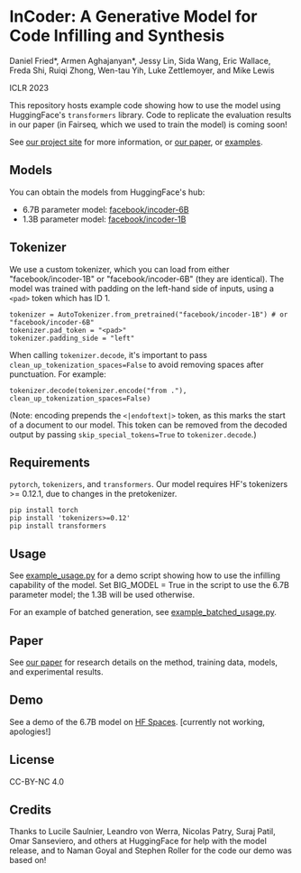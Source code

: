 # InCoder: A Generative Model for Code Infilling and Synthesis

Daniel Fried*, Armen Aghajanyan*, Jessy Lin, Sida Wang, Eric Wallace, Freda Shi, Ruiqi Zhong, Wen-tau Yih, Luke Zettlemoyer, and Mike Lewis

ICLR 2023

This repository hosts example code showing how to use the model using HuggingFace's `transformers` library. Code to replicate the evaluation results in our paper (in Fairseq, which we used to train the model) is coming soon!

See [our project site](https://sites.google.com/view/incoder-code-models) for more information, or [our paper](https://arxiv.org/abs/2204.05999), or [examples](https://sites.google.com/view/incoder-code-models/home/examples).


## Models

You can obtain the models from HuggingFace's hub:

- 6.7B parameter model: [facebook/incoder-6B](https://huggingface.co/facebook/incoder-6B)
- 1.3B parameter model: [facebook/incoder-1B](https://huggingface.co/facebook/incoder-1B)

## Tokenizer

We use a custom tokenizer, which you can load from either "facebook/incoder-1B" or "facebook/incoder-6B" (they are identical). The model was trained with padding on the left-hand side of inputs, using a `<pad>` token which has ID 1.

```
tokenizer = AutoTokenizer.from_pretrained("facebook/incoder-1B") # or "facebook/incoder-6B"
tokenizer.pad_token = "<pad>"
tokenizer.padding_side = "left"
```

When calling `tokenizer.decode`, it's important to pass `clean_up_tokenization_spaces=False` to avoid removing spaces after punctuation. For example:

`tokenizer.decode(tokenizer.encode("from ."), clean_up_tokenization_spaces=False)`

(Note: encoding prepends the `<|endoftext|>` token, as this marks the start of a document to our model. This token can be removed from the decoded output by passing `skip_special_tokens=True` to `tokenizer.decode`.)

## Requirements

`pytorch`, `tokenizers`, and `transformers`.
Our model requires HF's tokenizers >= 0.12.1, due to changes in the pretokenizer.

```
pip install torch
pip install 'tokenizers>=0.12'
pip install transformers
```

## Usage

See [example_usage.py](example_usage.py) for a demo script showing how to use the infilling capability of the model. Set BIG_MODEL = True in the script to use the 6.7B parameter model; the 1.3B will be used otherwise.

For an example of batched generation, see [example_batched_usage.py](example_batched_usage.py).


## Paper

See [our paper](https://arxiv.org/abs/2204.05999) for research details on the method, training data, models, and experimental results.


## Demo

See a demo of the 6.7B model on [HF Spaces](https://huggingface.co/spaces/facebook/incoder-demo). [currently not working, apologies!]

## License

CC-BY-NC 4.0

## Credits

Thanks to Lucile Saulnier, Leandro von Werra, Nicolas Patry, Suraj Patil, Omar
Sanseviero, and others at HuggingFace for help with the model release, and to
Naman Goyal and Stephen Roller for the code our demo was based on!
